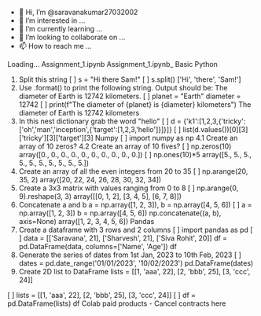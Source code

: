 - 👋 Hi, I’m @saravanakumar27032002
- 👀 I’m interested in ...
- 🌱 I’m currently learning ...
- 💞️ I’m looking to collaborate on ...
- 📫 How to reach me ...

<!---
saravanakumar27032002/saravanakumar27032002 is a ✨ special ✨ repository because its `README.md` (this file) appears on your GitHub profile.
You can click the Preview link to take a look at your changes.
--->
Loading...
Assignment_1.ipynb
Assignment_1.ipynb_
Basic Python
1. Split this string
[ ]
s = "Hi there Sam!"
[ ]
s.split()
['Hi', 'there', 'Sam!']
2. Use .format() to print the following string.
Output should be: The diameter of Earth is 12742 kilometers.
[ ]
planet = "Earth"
diameter = 12742
[ ]
print(f"The diameter of {planet} is {diameter} kilometers")
The diameter of Earth is 12742 kilometers
3. In this nest dictionary grab the word "hello"
[ ]
d = {'k1':[1,2,3,{'tricky':['oh','man','inception',{'target':[1,2,3,'hello']}]}]}
[ ]
list(d.values())[0][3]['tricky'][3]['target'][3]
Numpy
[ ]
import numpy as np
4.1 Create an array of 10 zeros?
4.2 Create an array of 10 fives?
[ ]
np.zeros(10)
array([0., 0., 0., 0., 0., 0., 0., 0., 0., 0.])
[ ]
np.ones(10)*5
array([5., 5., 5., 5., 5., 5., 5., 5., 5., 5.])
5. Create an array of all the even integers from 20 to 35
[ ]
np.arange(20, 35, 2)
array([20, 22, 24, 26, 28, 30, 32, 34])
6. Create a 3x3 matrix with values ranging from 0 to 8
[ ]
np.arange(0, 9).reshape(3, 3)
array([[0, 1, 2],
       [3, 4, 5],
       [6, 7, 8]])
7. Concatenate a and b
a = np.array([1, 2, 3]), b = np.array([4, 5, 6])
[ ]
a = np.array([1, 2, 3])
b = np.array([4, 5, 6])
np.concatenate((a, b), axis=None)
array([1, 2, 3, 4, 5, 6])
Pandas
8. Create a dataframe with 3 rows and 2 columns
[ ]
import pandas as pd
[ ]
data = [['Saravana', 21], ['Sharvesh', 21], ['Siva Rohit', 20]]
df = pd.DataFrame(data, columns=['Name', 'Age'])
df
9. Generate the series of dates from 1st Jan, 2023 to 10th Feb, 2023
[ ]
dates = pd.date_range('01/01/2023', '10/02/2023')
pd.DataFrame(dates)
10. Create 2D list to DataFrame
lists = [[1, 'aaa', 22], [2, 'bbb', 25], [3, 'ccc', 24]]

[ ]
lists = [[1, 'aaa', 22], [2, 'bbb', 25], [3, 'ccc', 24]]
[ ]
df = pd.DataFrame(lists)
df
Colab paid products - Cancel contracts here
